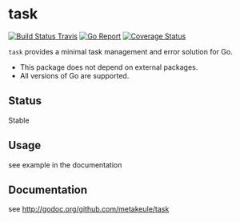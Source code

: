 
task
=====

[![Build Status Travis](https://secure.travis-ci.org/metakeule/task.png)](http://travis-ci.org/metakeule/task) [![Go Report](https://goreportcard.com/badge/github.com/metakeule/task)](https://goreportcard.com/report/github.com/metakeule/task) [![Coverage Status](https://coveralls.io/repos/github/metakeule/task/badge.svg?branch=master)](https://coveralls.io/github/metakeule/task?branch=master)

`task` provides a minimal task management and error solution for Go.

- This package does not depend on external packages.
- All versions of Go are supported.

Status
------

Stable

Usage
-----
see example in the documentation

Documentation
-------------

see http://godoc.org/github.com/metakeule/task
